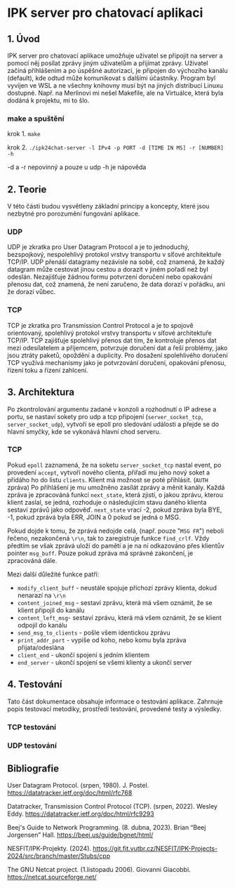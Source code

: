 # IPK server pro chatovací aplikaci

## 1. Úvod

IPK server pro chatovací aplikace umožňuje uživatel se připojit na server a pomocí něj posílat zprávy jiným uživatelům a přijímat zprávy. Uživatel začíná přihlášením a po úspěšné autorizaci, je připojen do výchozího kanálu (default), kde odtud může komunikovat s dalšími účastníky. Program byl vyvíjen ve WSL a ne všechny knihovny musí být na jiných distribucí Linuxu dostupné. Např. na Merlinovi mi nešel Makefile, ale na Virtuálce, která byla dodáná k projektu, mi to šlo.

### make a spuštění

krok 1.
```make```

krok 2.
```./ipk24chat-server -l IPv4 -p PORT -d [TIME IN MS] -r [NUMBER] -h```

-d a -r nepovinný a pouze u udp -h je nápověda

## 2. Teorie

V této části budou vysvětleny základní principy a koncepty, které jsou nezbytné pro porozumění fungování aplikace.

### UDP
UDP je zkratka pro User Datagram Protocol a je to jednoduchý, bezspojkový, nespolehlivý protokol vrstvy transportu v síťové architektuře TCP/IP. UDP přenáší datagramy nezávisle na sobě, což znamená, že každý datagram může cestovat jinou cestou a dorazit v jiném pořadí než byl odeslán. Nezajišťuje žádnou formu potvrzení doručení nebo opakování přenosu dat, což znamená, že není zaručeno, že data dorazí v pořádku, ani že dorazí vůbec.

### TCP
TCP je zkratka pro Transmission Control Protocol a je to spojově orientovaný, spolehlivý protokol vrstvy transportu v síťové architektuře TCP/IP. TCP zajišťuje spolehlivý přenos dat tím, že kontroluje přenos dat mezi odesílatelem a příjemcem, potvrzuje doručení dat a řeší problémy, jako jsou ztráty paketů, opoždění a duplicity. Pro dosažení spolehlivého doručení TCP využívá mechanismy jako je potvrzování doručení, opakování přenosu, řízení toku a řízení zahlcení.

## 3. Architektura
Po zkontrolování argumentu zadané v konzoli a rozhodnutí o IP adrese a portu, se nastaví sokety pro udp a tcp připojení (`server_socket_tcp`, `server_socket_udp`), vytvoří se epoll pro sledování události a přejde se do hlavní smyčky, kde se vykonává hlavní chod serveru.

### TCP
Pokud `epoll` zaznamená, že na soketu `server_socket_tcp` nastal event, po provedení `accept`, vytvoří nového clienta, přiřadí mu jeho nový soket a přidáho ho do listu `clients`. Klient má možnost se poté přihlásit. (`AUTH` zpráva) Po přihlášení je mu umožněno zasílát zprávy a měnit kanály.
Každá zpráva je zpracováná funkcí `next_state`, která zjistí, o jakou zprávu, kterou klient zaslal, se jedná, rozhoduje o následujícím stavu daného klienta sestaví zprávů jako odpověď. `next_state` vrací -2, pokud zpráva byla BYE, -1, pokud zprává byla ERR, JOIN a 0 pokud se jedná o MSG.

Pokud dojde k tomu, že zprává nedojde celá, (např. pouze "`MSG FR`") neboli řečeno, nezakončená `\r\n`, tak to zaregistruje funkce `find_crlf`. Vždy předtím se však zprává uloží do pamětí a je na ní odkazováno přes klientův pointer `msg_buff`. Pouze pokud zpráva má správné zakončení, je zpracováná dále.

Mezi další důležité funkce patří:
* `modify_client_buff` - neustále spojuje příchozí zprávy klienta, dokud nenarazí na `\r\n`
* `content_joined_msg` - sestaví zprávu, která má všem oznámit, že se klient připojil do kanálu
* `content_left_msg`- sestaví zprávu, která má všem oznámit, že se klient odpojil do kanálu
* `send_msg_to_clients` - pošle všem identickou zprávu
* `print_addr_port` - vypíše od koho, nebo komu byla zpráva přijata/odeslána
* `client_end` - ukončí spojení s jedním klientem
* `end_server` - ukončí spojení se všemi klienty a ukončí server


## 4. Testování
Tato část dokumentace obsahuje informace o testování aplikace. Zahrnuje popis testovací metodiky, prostředí testování, provedené testy a výsledky.

### TCP testování

### UDP testování

## Bibliografie
User Datagram Protocol. (srpen, 1980). J. Postel.
https://datatracker.ietf.org/doc/html/rfc768

Datatracker, Transmission Control Protocol (TCP). (srpen, 2022). Wesley Eddy.
https://datatracker.ietf.org/doc/html/rfc9293

Beej's Guide to Network Programming. (8. dubna, 2023). Brian “Beej Jorgensen” Hall.
https://beej.us/guide/bgnet/html/

NESFIT/IPK-Projekty. (2024).
https://git.fit.vutbr.cz/NESFIT/IPK-Projects-2024/src/branch/master/Stubs/cpp

The GNU Netcat project. (1.listopadu 2006). Giovanni Giacobbi.
https://netcat.sourceforge.net/